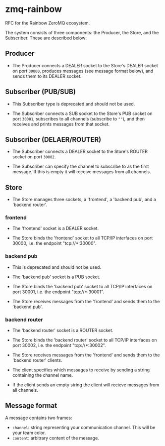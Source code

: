 zmq-rainbow
===========

RFC for the Rainbow ZeroMQ ecosystem.

The system consists of three components: the Producer, the Store, and the Subscriber. These are described below:

## Producer

* The Producer connects a DEALER socket to the Store's DEALER socket on port `30000`, produces messages (see message format below), and sends them to its DEALER socket.

## Subscriber (PUB/SUB)

* This Subscriber type is deprecated and should not be used.

* The Subscriber connects a SUB socket to the Store's PUB socket on port `30001`, subscribes to all channels (subscribe to `""`), and then receives and prints messages from that socket.

## Subscriber (DELAER/ROUTER)

* The Subscriber connects a DEALER socket to the Store's ROUTER socket on port `30002`. 

* The Subscriber can specify the channel to subscribe to as the first message. If this is empty it will receive messages from all channels.

## Store

* The Store manages three sockets, a 'frontend', a 'backend pub', and a 'backend router'.

### frontend

* The 'frontend' socket is a DEALER socket.

* The Store binds the 'frontend' socket to all TCP/IP interfaces on port 30000, i.e. the endpoint "tcp://*:30000".

### backend pub

* This is deprecated and should not be used.

* The 'backend pub' socket is a PUB socket.

* The Store binds the 'backend pub' socket to all TCP/IP interfaces on port 30001, i.e. the endpoint "tcp://*:30001".

* The Store receives messages from the 'frontend' and sends them to the 'backend pub'.

### backend router

* The 'backend router' socket is a ROUTER socket.

* The Store binds the 'backend router' socket to all TCP/IP interfaces on port 30002, i.e. the endpoint "tcp://*:30002".

* The Store receives messages from the 'frontend' and sends them to the 'backend router' clients.

* The client specifies which messages to receive by sending a string containing the channel name.

* If the client sends an empty string the client will recieve messages from all channels.

## Message format

A message contains two frames:

* `channel`: string representing your communication channel. This will be your team color.
* `content`: arbitrary content of the message.
